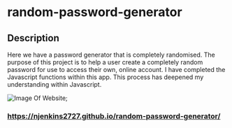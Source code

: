 # random-password-generator

## Description

Here we have a password generator that is completely randomised. The purpose of this project is to help a user create a completely random password for use to access their own, online account. I have completed the Javascript  functions within this app. This process has deepened my understanding within Javascript. 

 ![Image Of Website](./127.0.0.1_5500_index.html.png);

 ### https://njenkins2727.github.io/random-password-generator/